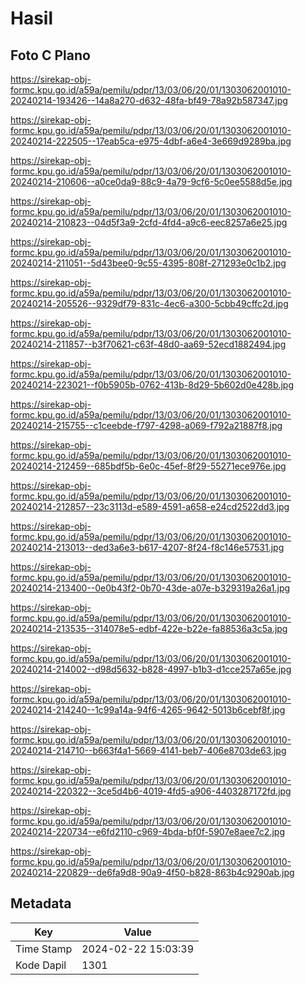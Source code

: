 # Hasil

## Foto C Plano

https://sirekap-obj-formc.kpu.go.id/a59a/pemilu/pdpr/13/03/06/20/01/1303062001010-20240214-193426--14a8a270-d632-48fa-bf49-78a92b587347.jpg

https://sirekap-obj-formc.kpu.go.id/a59a/pemilu/pdpr/13/03/06/20/01/1303062001010-20240214-222505--17eab5ca-e975-4dbf-a6e4-3e669d9289ba.jpg

https://sirekap-obj-formc.kpu.go.id/a59a/pemilu/pdpr/13/03/06/20/01/1303062001010-20240214-210606--a0ce0da9-88c9-4a79-9cf6-5c0ee5588d5e.jpg

https://sirekap-obj-formc.kpu.go.id/a59a/pemilu/pdpr/13/03/06/20/01/1303062001010-20240214-210823--04d5f3a9-2cfd-4fd4-a9c6-eec8257a6e25.jpg

https://sirekap-obj-formc.kpu.go.id/a59a/pemilu/pdpr/13/03/06/20/01/1303062001010-20240214-211051--5d43bee0-9c55-4395-808f-271293e0c1b2.jpg

https://sirekap-obj-formc.kpu.go.id/a59a/pemilu/pdpr/13/03/06/20/01/1303062001010-20240214-205526--9329df79-831c-4ec6-a300-5cbb49cffc2d.jpg

https://sirekap-obj-formc.kpu.go.id/a59a/pemilu/pdpr/13/03/06/20/01/1303062001010-20240214-211857--b3f70621-c63f-48d0-aa69-52ecd1882494.jpg

https://sirekap-obj-formc.kpu.go.id/a59a/pemilu/pdpr/13/03/06/20/01/1303062001010-20240214-223021--f0b5905b-0762-413b-8d29-5b602d0e428b.jpg

https://sirekap-obj-formc.kpu.go.id/a59a/pemilu/pdpr/13/03/06/20/01/1303062001010-20240214-215755--c1ceebde-f797-4298-a069-f792a21887f8.jpg

https://sirekap-obj-formc.kpu.go.id/a59a/pemilu/pdpr/13/03/06/20/01/1303062001010-20240214-212459--685bdf5b-6e0c-45ef-8f29-55271ece976e.jpg

https://sirekap-obj-formc.kpu.go.id/a59a/pemilu/pdpr/13/03/06/20/01/1303062001010-20240214-212857--23c3113d-e589-4591-a658-e24cd2522dd3.jpg

https://sirekap-obj-formc.kpu.go.id/a59a/pemilu/pdpr/13/03/06/20/01/1303062001010-20240214-213013--ded3a6e3-b617-4207-8f24-f8c146e57531.jpg

https://sirekap-obj-formc.kpu.go.id/a59a/pemilu/pdpr/13/03/06/20/01/1303062001010-20240214-213400--0e0b43f2-0b70-43de-a07e-b329319a26a1.jpg

https://sirekap-obj-formc.kpu.go.id/a59a/pemilu/pdpr/13/03/06/20/01/1303062001010-20240214-213535--314078e5-edbf-422e-b22e-fa88536a3c5a.jpg

https://sirekap-obj-formc.kpu.go.id/a59a/pemilu/pdpr/13/03/06/20/01/1303062001010-20240214-214002--d98d5632-b828-4997-b1b3-d1cce257a65e.jpg

https://sirekap-obj-formc.kpu.go.id/a59a/pemilu/pdpr/13/03/06/20/01/1303062001010-20240214-214240--1c99a14a-94f6-4265-9642-5013b6cebf8f.jpg

https://sirekap-obj-formc.kpu.go.id/a59a/pemilu/pdpr/13/03/06/20/01/1303062001010-20240214-214710--b663f4a1-5669-4141-beb7-406e8703de63.jpg

https://sirekap-obj-formc.kpu.go.id/a59a/pemilu/pdpr/13/03/06/20/01/1303062001010-20240214-220322--3ce5d4b6-4019-4fd5-a906-4403287172fd.jpg

https://sirekap-obj-formc.kpu.go.id/a59a/pemilu/pdpr/13/03/06/20/01/1303062001010-20240214-220734--e6fd2110-c969-4bda-bf0f-5907e8aee7c2.jpg

https://sirekap-obj-formc.kpu.go.id/a59a/pemilu/pdpr/13/03/06/20/01/1303062001010-20240214-220829--de6fa9d8-90a9-4f50-b828-863b4c9290ab.jpg


## Metadata

| Key        | Value               |
| ---------- | ------------------- |
| Time Stamp | 2024-02-22 15:03:39 |
| Kode Dapil | 1301                |



